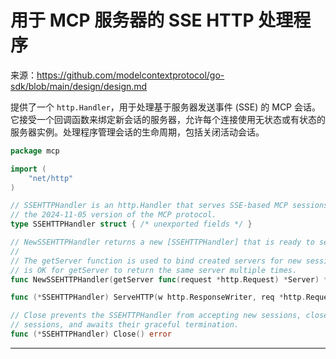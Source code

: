 # 用于 MCP 服务器的 SSE HTTP 处理程序

来源：https://github.com/modelcontextprotocol/go-sdk/blob/main/design/design.md

提供了一个 `http.Handler`，用于处理基于服务器发送事件 (SSE) 的 MCP 会话。它接受一个回调函数来绑定新会话的服务器，允许每个连接使用无状态或有状态的服务器实例。处理程序管理会话的生命周期，包括关闭活动会话。

```Go
package mcp

import (
	"net/http"
)

// SSEHTTPHandler is an http.Handler that serves SSE-based MCP sessions as defined by
// the 2024-11-05 version of the MCP protocol.
type SSEHTTPHandler struct { /* unexported fields */ }

// NewSSEHTTPHandler returns a new [SSEHTTPHandler] that is ready to serve HTTP.
//
// The getServer function is used to bind created servers for new sessions. It
// is OK for getServer to return the same server multiple times.
func NewSSEHTTPHandler(getServer func(request *http.Request) *Server) *SSEHTTPHandler

func (*SSEHTTPHandler) ServeHTTP(w http.ResponseWriter, req *http.Request)

// Close prevents the SSEHTTPHandler from accepting new sessions, closes active
// sessions, and awaits their graceful termination.
func (*SSEHTTPHandler) Close() error
```

--------------------------------
